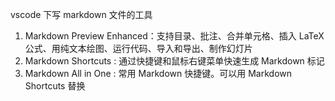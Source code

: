 vscode 下写 markdown 文件的工具

1. Markdown Preview Enhanced：支持目录、批注、合并单元格、插入 LaTeX 公式、用纯文本绘图、运行代码、导入和导出、制作幻灯片
1. Markdown Shortcuts : 通过快捷键和鼠标右键菜单快速生成 Markdown 标记
1. Markdown All in One : 常用 Markdown 快捷键。可以用 Markdown Shortcuts 替换
